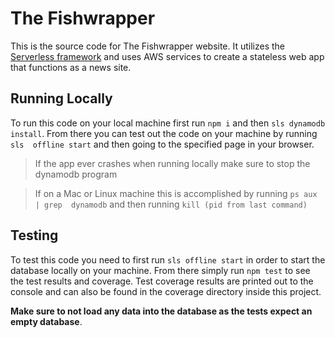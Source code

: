 # The Fishwrapper
This is the source code for The Fishwrapper website. It utilizes the 
[Serverless framework](https://serverless.com/) and uses AWS services to create
a stateless web app that functions as a news site.

## Running Locally
To run this code on your local machine first run `npm i` and then `sls dynamodb
install`. From there you can test out the code on your machine by running `sls 
offline start` and then going to the specified page in your browser.

> If the app ever crashes when running locally make sure to stop the dynamodb 
> program

> If on a Mac or Linux machine this is accomplished by running `ps aux | grep 
> dynamodb` and then running `kill (pid from last command)`

## Testing
To test this code you need to first run `sls offline start` in order to start 
the database locally on your machine. From there simply run `npm test` to see 
the test results and coverage. Test coverage results are printed out to the
console and can also be found in the coverage directory inside this project.

**Make sure to not load any data into the 
database as the tests expect an empty database**.
